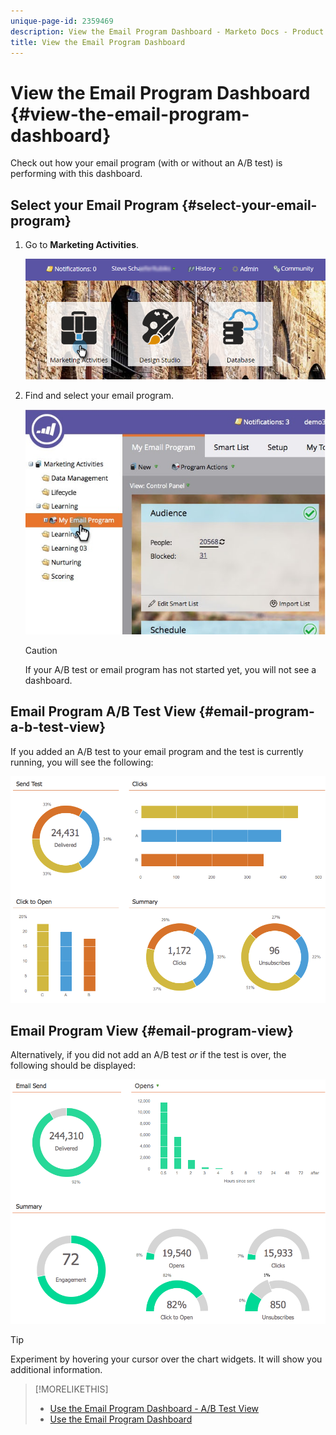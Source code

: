 ```yaml
---
unique-page-id: 2359469
description: View the Email Program Dashboard - Marketo Docs - Product Documentation
title: View the Email Program Dashboard
---
```


# View the Email Program Dashboard {#view-the-email-program-dashboard}

Check out how your email program (with or without an A/B test) is performing with this dashboard.

## Select your Email Program {#select-your-email-program}

1. Go to **Marketing Activities**.

   ![](assets/login-marketing-activities.png)

1. Find and select your email program.

   ![](assets/selectemailprogram.jpg)

   >[!CAUTION]
   >
   >If your A/B test or email program has not started yet, you will not see a dashboard.

## Email Program A/B Test View {#email-program-a-b-test-view}

   If you added an A/B test to your email program and the test is currently running, you will see the following:

   ![](assets/image2014-9-12-14-3a2-3a25.png)

## Email Program View {#email-program-view}

   Alternatively, if you did not add an A/B test *or* if the test is over, the following should be displayed:

   ![](assets/image2014-9-12-14-3a3-3a3.png)

   >[!TIP]
   >
   >Experiment by hovering your cursor over the chart widgets. It will show you additional information.

>[!MORELIKETHIS]
>
>* [Use the Email Program Dashboard - A/B Test View](/help/marketo/product-docs/email-marketing/email-programs/email-program-actions/email-test-a-b-test/use-the-email-program-dashboard-a-b-test-view.md)
>* [Use the Email Program Dashboard](/help/marketo/product-docs/email-marketing/email-programs/email-program-data/use-the-email-program-dashboard.md)
